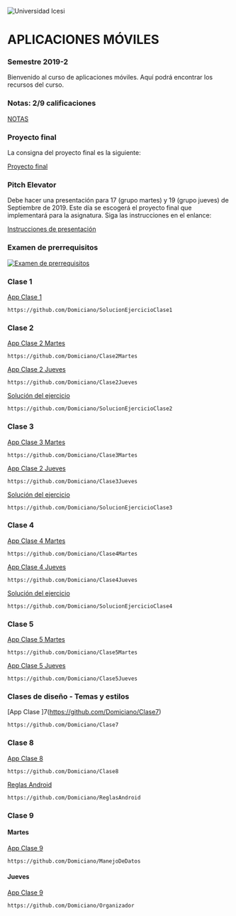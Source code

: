 ![Universidad Icesi](https://www.icesi.edu.co/launiversidad/images/La_universidad/logosimbolos/Logo_icesi_JPG.jpg)
# APLICACIONES MÓVILES
### Semestre 2019-2

Bienvenido al curso de aplicaciones móviles. Aquí podrá encontrar los recursos del curso.

### Notas: 2/9 calificaciones
[NOTAS](https://docs.google.com/spreadsheets/d/1zANBQx2bh9CA1FHZY9FUVWjReI680wHHJZhNQFHT184/edit?usp=sharing)

### Proyecto final
La consigna del proyecto final es la siguiente:

[Proyecto final](https://github.com/Domiciano/AppMoviles192/blob/master/Gu%C3%ADas/Proyecto%20final.pdf)

### Pitch Elevator
Debe hacer una presentación para 17 (grupo martes) y 19 (grupo jueves) de Septiembre de 2019. Este día se escogerá el proyecto final que implementará para la asignatura.
Siga las instrucciones en el enlance:

[Instrucciones de presentación](https://github.com/Domiciano/AppMoviles192/blob/master/Gu%C3%ADas/Gu%C3%ADa%20sobre%20pitch.pdf)



### Examen de prerrequisitos
[![Examen de prerrequisitos](http://www.iconninja.com/files/825/688/946/pencil-list-done-checkmark-todo-exam-icon.png)](https://forms.gle/Y8Vjac5eqRDJCXDGA)

### Clase 1
[App Clase 1](https://github.com/Domiciano/SolucionEjercicioClase1)
```
https://github.com/Domiciano/SolucionEjercicioClase1
```

### Clase 2
[App Clase 2 Martes](https://github.com/Domiciano/Clase2Martes)
```
https://github.com/Domiciano/Clase2Martes
```
[App Clase 2 Jueves](https://github.com/Domiciano/Clase2Jueves)
```
https://github.com/Domiciano/Clase2Jueves
```
[Solución del ejercicio](https://github.com/Domiciano/SolucionEjercicioClase2)
```
https://github.com/Domiciano/SolucionEjercicioClase2
```

### Clase 3
[App Clase 3 Martes](https://github.com/Domiciano/Clase3Martes)
```
https://github.com/Domiciano/Clase3Martes
```
[App Clase 2 Jueves](https://github.com/Domiciano/Clase3Jueves)
```
https://github.com/Domiciano/Clase3Jueves
```
[Solución del ejercicio](https://github.com/Domiciano/SolucionEjercicioClase3)
```
https://github.com/Domiciano/SolucionEjercicioClase3
```

### Clase 4
[App Clase 4 Martes](https://github.com/Domiciano/Clase4Martes)
```
https://github.com/Domiciano/Clase4Martes
```
[App Clase 4 Jueves](https://github.com/Domiciano/Clase4Jueves)
```
https://github.com/Domiciano/Clase4Jueves
```
[Solución del ejercicio](https://github.com/Domiciano/SolucionEjercicioClase4)
```
https://github.com/Domiciano/SolucionEjercicioClase4
```

### Clase 5
[App Clase 5 Martes](https://github.com/Domiciano/Clase5Martes)
```
https://github.com/Domiciano/Clase5Martes
```
[App Clase 5 Jueves](https://github.com/Domiciano/Clase5Jueves)
```
https://github.com/Domiciano/Clase5Jueves
```

### Clases de diseño - Temas y estilos
[App Clase ]7(https://github.com/Domiciano/Clase7)
```
https://github.com/Domiciano/Clase7
```

### Clase 8
[App Clase 8](https://github.com/Domiciano/Clase8)
```
https://github.com/Domiciano/Clase8
```
[Reglas Android](https://github.com/Domiciano/ReglasAndroid)
```
https://github.com/Domiciano/ReglasAndroid
```

### Clase 9
#### Martes
[App Clase 9](https://github.com/Domiciano/ManejoDeDatos)
```
https://github.com/Domiciano/ManejoDeDatos
```
#### Jueves
[App Clase 9](https://github.com/Domiciano/Organizador)
```
https://github.com/Domiciano/Organizador
```
